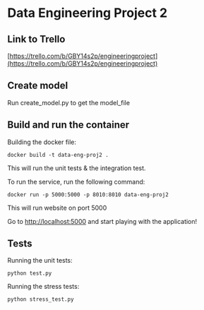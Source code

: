 # Data Engineering Project 2

## Link to Trello
[https://trello.com/b/GBY14s2p/engineeringproject](https://trello.com/b/GBY14s2p/engineeringproject)

## Create model

Run create\_model.py to get the model_file

## Build and run the container

Building the docker file:
```
docker build -t data-eng-proj2 .	
```

This will run the unit tests & the integration test.

To run the service, run the following command:  
```
docker run -p 5000:5000 -p 8010:8010 data-eng-proj2
```

This will run website on port 5000

Go to [http://localhost:5000](http://localhost:5000) and start playing with the application!

## Tests
Running the unit tests:
```
python test.py
```

Running the stress tests:
```
python stress_test.py
```


